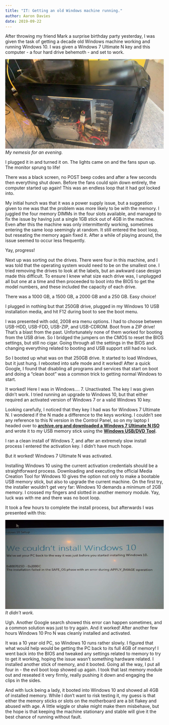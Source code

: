```yaml
---
title: "IT: Getting an old Windows machine running."
author: Aaron Davies
date: 2019-09-22
---
```


After throwing my friend Mark a surprise birthday party yesterday, I was given the task of getting a decade old Windows machine working and running Windows 10. I was given a Windows 7 Ultimate N key and this computer - a four hard drive behemoth - and set to work.

[![mynemesis.](/media/images/blog/nemesis.png)](/media/images/blog/nemesis.png)
_My nemesis for an evening._

I plugged it in and turned it on. The lights came on and the fans spun up. The monitor sprung to life!

There was a black screen, no POST beep codes and after a few seconds then everything shut down. Before the fans could spin down entirely, the computer started up again! This was an endless loop that it had got locked into.

My initial hunch was that it was a power supply issue, but a suggestion given to me was that the problem was more likely to be with the memory. I juggled the four memory DIMMs in the four slots available, and managed to fix the issue by having just a single 1GB stick out of 4GB in the machine. Even after this the machine was only intermittently working, sometimes entering the same loop seemingly at random. It still entered the boot loop, but reseating the memory again fixed it. After a while of playing around, the issue seemed to occur less frequently.

Yay, progress!

Next up was sorting out the drives. There were four in this machine, and I was told that the operating system would need to be on the smallest one. I tried removing the drives to look at the labels, but an awkward case design made this difficult. To ensure I knew what size each drive was, I unplugged all but one at a time and then proceeded to boot into the BIOS to get the model numbers, and these included the capacity of each drive.

There was a 1000 GB, a 1500 GB, a 2000 GB and a 250 GB. Easy choice!

I plugged in nothing but that 250GB drive, plugged in my Windows 10 USB installation media, and hit F12 during boot to see the boot menu.

I was presented with odd, 2008 era menu options. I had to choose between USB-HDD, USB-FDD, USB-ZIP, and USB-CDROM. Boot from a ZIP drive! That’s a blast from the past. Unfortunately none of them worked for booting from the USB drive. So I bridged the jumpers on the CMOS to reset the BIOS settings, but still no cigar. Going through all the settings in the BIOS and changing everything related to booting and USB support still had no luck. 

So I booted up what was on that 250GB drive. It started to load Windows, but it just hung. I rebooted into safe mode and it worked! After a quick Google, I found that disabling all programs and services that start on boot and doing a “clean boot” was a common trick to getting normal Windows to start.

It worked! Here I was in Windows…. 7. Unactivated. The key I was given didn’t work. I tried running an upgrade to Windows 10, but that either required an activated version of Windows 7 or a valid Windows 10 key.

Looking carefully, I noticed that they key I had was for Windows 7 Ultimate N. I wondered if the N made a difference to the keys working. I couldn’t see any reference to this N version in the Control Panel, so on my laptop I headed over to **[archive.org and downloaded a Windows 7 Ultimate N ISO](https://archive.org/details/Win7UltimateNSP1)** and wrote it to my USB memory stick using the **[Windows USB/DVD Tool](https://www.microsoft.com/en-us/download/details.aspx?id=56485)**.

I ran a clean install of Windows 7, and after an extremely slow install process I entered the activation key. I didn’t have much hope.

But it worked! Windows 7 Ultimate N was activated.

Installing Windows 10 using the current activation credentials should be a straightforward process. Downloading and executing the official Media Creation Tool for Windows 10 gives the option not only to make a bootable USB memory stick, but also to upgrade the current machine. On the first try, the installer wouldn’t get very far: Windows 10 demands a minimum of 2GB memory. I crossed my fingers and slotted in another memory module. Yay, luck was with me and there was no boot loop.

 It took a few hours to complete the install process, but afterwards I was presented with this:

[![didntwork.](/media/images/blog/windowserror.png)](/media/images/blog/windowserror.png)
_It didn't work._

Ugh. Another Google search showed this error can happen sometimes, and a common solution was just to try again. And it worked! After another few hours Windows 10 Pro N was cleanly installed and activated.

It was a 10 year old PC, so Windows 10 runs rather slowly. I figured that what would help would be getting the PC back to its full 4GB of memory! I went back into the BIOS and tweaked any settings related to memory to try to get it working, hoping the issue wasn’t something hardware related. I installed another stick of memory, and it booted. Going all the way, I put all four in - the evil boot loop showed up again. I took that last memory module out and reseated it very firmly, really pushing it down and engaging the clips in the sides.

And with luck being a lady, it booted into Windows 10 and showed all 4GB of installed memory. While I don’t want to risk testing it, my guess is that either the memory sticks or slots on the motherboard are a bit flakey and abused with age. A little wiggle or shake might make them misbehave, but the hope is that keeping the machine stationary and stable will give it the best chance of running without fault.

